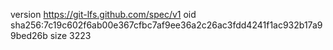 version https://git-lfs.github.com/spec/v1
oid sha256:7c19c602f6ab00e367cfbc7af9ee36a2c26ac3fdd4241f1ac932b17a99bed26b
size 3223
